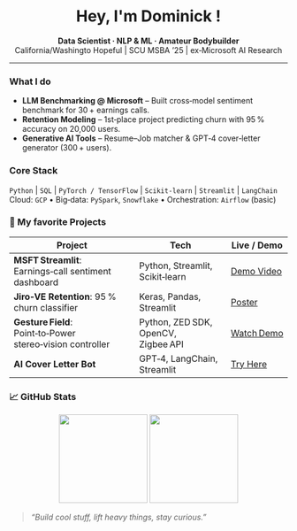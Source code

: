 <h1 align="center">Hey, I'm Dominick !</h1>

<p align="center">
  <strong>Data Scientist · NLP & ML  · Amateur Bodybuilder</strong><br>
  California/Washingto Hopeful | SCU MSBA ’25 | ex‑Microsoft AI Research
</p>

---

### What I do
- **LLM Benchmarking @ Microsoft** – Built cross‑model sentiment benchmark for 30 + earnings calls.<br>
- **Retention Modeling** – 1st‑place project predicting churn with 95 % accuracy on 20,000 users.<br>
- **Generative AI Tools** – Resume–Job matcher & GPT‑4 cover‑letter generator (300 + users).

### Core Stack
`Python` | `SQL` | `PyTorch / TensorFlow` | `Scikit‑learn` | `Streamlit` | `LangChain`  
Cloud: `GCP` • Big‑data: `PySpark`, `Snowflake` • Orchestration: `Airflow` (basic)

### 📌 My favorite Projects
| Project | Tech | Live / Demo |
|---------|------|-------------|
| **MSFT Streamlit**: Earnings‑call sentiment dashboard | Python, Streamlit, Scikit‑learn | [Demo Video](#) |
| **Jiro‑VE Retention**: 95 % churn classifier | Keras, Pandas, Streamlit | [Poster](#) |
| **Gesture Field**: Point‑to‑Power stereo‑vision controller | Python, ZED SDK, OpenCV, Zigbee API | [Watch Demo](#) |
| **AI Cover Letter Bot** | GPT‑4, LangChain, Streamlit | [Try Here](#) |

### 📈 GitHub Stats
<p align="center">
  <img src="https://github-readme-stats.vercel.app/api?username=dominickkubica&show_icons=true&theme=default" height="160">
  <img src="https://github-readme-stats.vercel.app/api/top-langs/?username=dominickkubica&layout=compact" height="160">
</p>

> _“Build cool stuff, lift heavy things, stay curious.”_

